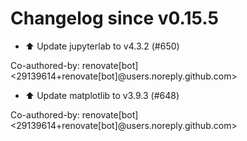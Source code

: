 # Changelog since v0.15.5
- ⬆️ Update jupyterlab to v4.3.2 (#650)

Co-authored-by: renovate[bot] <29139614+renovate[bot]@users.noreply.github.com> 
- ⬆️ Update matplotlib to v3.9.3 (#648)

Co-authored-by: renovate[bot] <29139614+renovate[bot]@users.noreply.github.com> 
